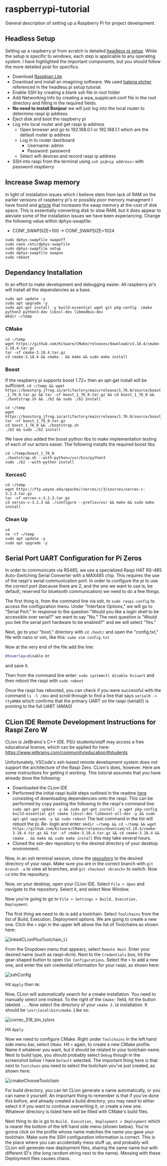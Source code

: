 # raspberrypi-tutorial
General description of setting up a Raspberry Pi for project development.
## Headless Setup
Setting up a raspberry pi from scratch is detailed [headless pi setup](https://desertbot.io/blog/headless-pi-zero-w-wifi-setup-windows). While the setup is specific to windows, each step is applicable to any operating system. I have highlighted the important components, but you should follow the more detailed post for specifics.

- Download [Raspbian Lite](https://downloads.raspberrypi.org/raspios_lite_armhf/images/raspios_lite_armhf-2021-03-25/2021-03-04-raspios-buster-armhf-lite.zip)
- Download and install an imagining software. We used [balena etcher](https://www.balena.io/etcher/) referenced in the headless pi setup tutorial.
- Enable SSH by creating a blank ssh file in root folder
- Add Networking Info by creating a wpa_supplicant.conf file in the root directory and filling in the required fields. 
- **No need to install Bonjour** we will just log into the local router to determine raspi ip address.
- Eject disk and boot the raspberry pi
- Log into local router and get raspi ip address
  - Open browser and go to 192.168.0.1 or 192.168.1.1 which are the default router ip address
  - Log in to router dashboard
    - Username: admin
    - Password: password
  - Select wifi devices and record raspi ip address
- SSH into raspi from the terminal using `ssh pi@<ip address>` with password *raspberry*

## Increase Swap memory
In light of installation issues which I believe stem from lack of RAM on the earlier versions of raspberry pi's or possibly poor memory managment I have found and [article](https://pimylifeup.com/raspberry-pi-swap-file/) that increases the swap memory at the cost of disk space. This is essentially converting disk to slow RAM, but it does appear to aleviate some of the installation issues we have been experiancing. Change the following value within dphys-swapfile:

- CONF_SWAPSIZE=100 -> CONF_SWAPSIZE=1024

```shell
sudo dphys-swapfile swapoff
sudo nano /etc/dphys-swapfile
sudo dphys-swapfile setup
sudo dphys-swapfile swapon
sudo reboot
```

## Dependancy Installation
In an effort to make development and debugging easier. All raspberry pi's will install all the dependancies as a base.

```shell
sudo apt update -y
sudo apt upgrade -y
sudo apt-get install -y build-essential wget git pkg-config  cmake python3 python3-dev libssl-dev libmodbus-dev
mkdir ~/temp
```

### CMake

```shell
cd ~/temp
wget https://github.com/Kitware/CMake/releases/download/v3.18.4/cmake-3.18.4.tar.gz
tar -xf cmake-3.18.4.tar.gz
cd cmake-3.18.4 && cmake . && make && sudo make install
```

### Boost
If the respberry pi supports boost 1.72+ then an apt-get install will be sufficient. `cd ~/temp && wget https://boostorg.jfrog.io/artifactory/main/release/1.76.0/source/boost_1_76_0.tar.gz && tar -xf boost_1_76_0.tar.gz && cd boost_1_76_0 && ./bootstrap.sh && ./b2 && sudo ./b2 install`

```shell
cd ~/temp
wget https://boostorg.jfrog.io/artifactory/main/release/1.76.0/source/boost_1_76_0.tar.gz
tar -xf boost_1_76_0.tar.gz
cd boost_1_76_0 && ./bootstrap.sh 
./b2 && sudo ./b2 install

```


We have also added the boost python libs to make implementation testing of each of our actors easier. The following installs the required boost libs. 

```shell
cd ~/temp/boost_1_76_0
./bootstrap.sh --with-python=/usr/bin/python3
sudo ./b2 --with-python install
```

### XercesC

```shell
cd ~/temp
wget https://ftp.wayne.edu/apache//xerces/c/3/sources/xerces-c-3.2.3.tar.gz
tar -xf xerces-c-3.2.3.tar.gz
cd xerces-c-3.2.3 && ./configure --prefix=/usr && make && sudo make install
```

### Clean Up

```shell
cd
rm -rf ~/temp
sudo apt update -y
sudo apt upgrade -y
```

## Serial Port UART Configuration for Pi Zeros
In order to communicate via RS485, we use a specialized Raspi HAT RS-485 Auto-Switching Serial Converter with a MAX485 chip. This requires the use of the raspi's serial communication port. In order to configure the pi to use the correct port (because there are 2, and the one we want to use is, be default, reserved for bluetooth communication) we need to do a few things. 

The first thing is, from the command line via ssh, to `sudo raspi-config` to access the configuration menu. Under "Interface Options," we will go to "Serial Port." In response to the question "Would you like a login shell to be accessible over serial?" we want to say "No." The next question is "Would you liek the serial port hardware to be enabled?" and we will select "Yes."

Next, go to your "boot," directory with `cd /boot/` and open the "config.txt," file with nano or vim, like this: `sudo vim config.txt`

Now at the very end of the file add the line:
```bash
dtoverlay=disable-bt
```
and save it. 

Then from the command line enter: `sudo systemctl disable hciuart` and then reboot the raspi with `sudo reboot`

Once the raspi has rebooted, you can check if you were successful with the command `ls -l /dev` and scroll through to find a line that says `serial0 -> ttyAMA0` which confirms that the primary UART on the raspi (serial0) is pointing to the full UART (AMA0)


## CLion IDE Remote Development Instructions for Raspi Zero W 
CLion is JetBrains's C++ IDE. PSU students/staff may access a free educational license, which can be applied for here: https://www.jetbrains.com/community/education/#students

Unfortunately, VSCode's ssh-based remote development system does not support the architecture of the Raspi Zero. CLion's does, however. Here are some instructions for getting it working. This tutorial assumes that you have already done the following:

* Downloaded the CLion IDE
* Performed the initial raspi build steps outlined in the readme [here](https://github.com/EGoT-DCS-CTA2045/EGoT-DCS/tree/ssh-dev) consisting of downloading dependencies onto the raspi. This can be performed by copy pasting the following to the raspi's command line: ```sudo apt-get update -y && sudo apt-get install -y wget pkg-config build-essential git cmake libssl-dev libboost-all-dev -y && sudo apt-get upgrade -y && sudo reboot``` The last command in the list will reboot the pi. Re- login and enter: ```mkdir ~/temp && cd ~/temp && wget https://github.com/Kitware/CMake/releases/download/v3.18.4/cmake-3.18.4.tar.gz && tar -xf cmake-3.18.4.tar.gz && cd cmake-3.18.4 && cmake . && make && sudo make install``` this may take several hours.
* Cloned the ssh-dev repository to the desired directory of your desktop environment. 

Now, in an ssh terminal session, clone the [repository](https://github.com/EGoT-DCS-CTA2045/EGoT-DCS/tree/ssh-dev) to the desired directory of your raspi.  Make sure you are in the correct branch with `git branch -a` to view all branches, and `git checkout <branch>` to switch. Now ```cd``` into the repository. 

Now, on your desktop, open your CLion IDE. Select `File > Open` and navigate to the repository. Select it, and select New Window.

Now you're going to go to `File > Settings > Build, Execution, Deployment`. 

The first thing we need to do is add a toolchain. Select `Toolchains` from the list of Build, Execution, Deployment options. We are going to create a new one. Click the `+` sign in the upper left above the list of Toolchains as shown here:

![InkedCLionPlusToolchain_LI](https://user-images.githubusercontent.com/72573224/114450462-e41f9800-9b8a-11eb-9637-14f6b02a7020.jpg)

From the Dropdown menu that appears, select `Remote Host`. Enter your desired name (such as raspi-dcm). Next to the `Credentials` box, hit the gear-shaped button to open `SSH Configurations`. Select the `+` to add a new one, and enter the ssh credential information for your raspi, as shown here:

![sshConfig](https://user-images.githubusercontent.com/72573224/114450945-80e23580-9b8b-11eb-959a-3ac719b7b906.png)


Hit `Apply` then `OK`. 

Now, CLion will automatically search for a cmake installation. You need to manually select one instead. To the right of the `Cmake:` field, hit the button labeled `...` Now select the directory of your `cmake 3.18` installation. It should be `\usr\local\bin\cmake`. Like so:

![correc_318_bin_tylors](https://user-images.githubusercontent.com/72573224/118702266-902b5300-b7c9-11eb-8510-60ba3de9e47f.png)



Hit `Apply`. 

Now we need to configure CMake. Right under `Toolchains` in the left hand side menu bar, select `CMake`. Hit `+` again, to create a new CMake profile. Name it whatever you want, but it should be related to your toolchain name. Next to build type, you should probably select `Debug` though in the screenshot below I have `Default` selected. The important thing here is that next to `Toolchain` you need to select the toolchain you've just created, as shown here: 

![cmakeChooseToolchain](https://user-images.githubusercontent.com/72573224/114452814-bb4cd200-9b8d-11eb-8195-ae46027cbfa9.png)

For build directory, you can let CLion generate a name automatically, or you can name it yourself. An important thing to remember is that if you've done this before, and already created a build directory, you may need to either select it if you want to continue overwriting it, or create a new one. Whatever directory is listed here will be filled with CMake's build files.

Next thing to do is go to `Build, Execution, Deployment > Deployment` which is nearer the bottom of the left hand side menu (shown below). You're gonna click on the profile whose name matches the name you gave your toolchain. Make sure the SSH configuration information is correct. This is the place where you can accidentally mess stuff up, and probably will. CLion will generate new deployment files, sharing the same name but with different ID's (the long random string next to the name). Messing with these Deployment files causes chaos. 

